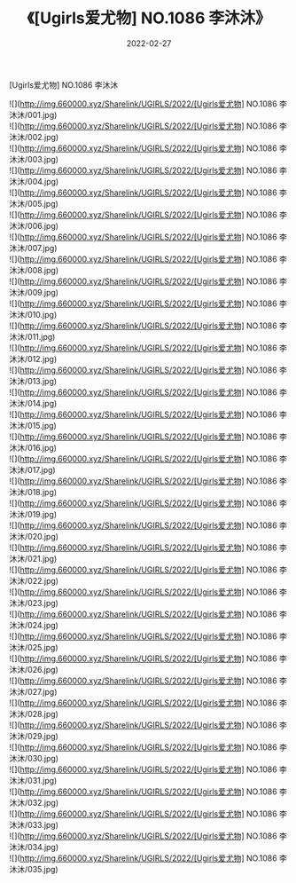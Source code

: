 ﻿---
layout: post
title:  《[Ugirls爱尤物] NO.1086 李沐沐》
date:   2022-02-27
img: http://img.660000.xyz/Sharelink/UGIRLS/2022/[Ugirls爱尤物] NO.1086 李沐沐/000.jpg
categories: [美女, 清纯, 唯美]
---

[Ugirls爱尤物] NO.1086 李沐沐

 ![](http://img.660000.xyz/Sharelink/UGIRLS/2022/[Ugirls爱尤物] NO.1086 李沐沐/001.jpg) <br>![](http://img.660000.xyz/Sharelink/UGIRLS/2022/[Ugirls爱尤物] NO.1086 李沐沐/002.jpg) <br>![](http://img.660000.xyz/Sharelink/UGIRLS/2022/[Ugirls爱尤物] NO.1086 李沐沐/003.jpg) <br>![](http://img.660000.xyz/Sharelink/UGIRLS/2022/[Ugirls爱尤物] NO.1086 李沐沐/004.jpg) <br>![](http://img.660000.xyz/Sharelink/UGIRLS/2022/[Ugirls爱尤物] NO.1086 李沐沐/005.jpg) <br>![](http://img.660000.xyz/Sharelink/UGIRLS/2022/[Ugirls爱尤物] NO.1086 李沐沐/006.jpg) <br>![](http://img.660000.xyz/Sharelink/UGIRLS/2022/[Ugirls爱尤物] NO.1086 李沐沐/007.jpg) <br>![](http://img.660000.xyz/Sharelink/UGIRLS/2022/[Ugirls爱尤物] NO.1086 李沐沐/008.jpg) <br>![](http://img.660000.xyz/Sharelink/UGIRLS/2022/[Ugirls爱尤物] NO.1086 李沐沐/009.jpg) <br>![](http://img.660000.xyz/Sharelink/UGIRLS/2022/[Ugirls爱尤物] NO.1086 李沐沐/010.jpg) <br>![](http://img.660000.xyz/Sharelink/UGIRLS/2022/[Ugirls爱尤物] NO.1086 李沐沐/011.jpg) <br>![](http://img.660000.xyz/Sharelink/UGIRLS/2022/[Ugirls爱尤物] NO.1086 李沐沐/012.jpg) <br>![](http://img.660000.xyz/Sharelink/UGIRLS/2022/[Ugirls爱尤物] NO.1086 李沐沐/013.jpg) <br>![](http://img.660000.xyz/Sharelink/UGIRLS/2022/[Ugirls爱尤物] NO.1086 李沐沐/014.jpg) <br>![](http://img.660000.xyz/Sharelink/UGIRLS/2022/[Ugirls爱尤物] NO.1086 李沐沐/015.jpg) <br>![](http://img.660000.xyz/Sharelink/UGIRLS/2022/[Ugirls爱尤物] NO.1086 李沐沐/016.jpg) <br>![](http://img.660000.xyz/Sharelink/UGIRLS/2022/[Ugirls爱尤物] NO.1086 李沐沐/017.jpg) <br>![](http://img.660000.xyz/Sharelink/UGIRLS/2022/[Ugirls爱尤物] NO.1086 李沐沐/018.jpg) <br>![](http://img.660000.xyz/Sharelink/UGIRLS/2022/[Ugirls爱尤物] NO.1086 李沐沐/019.jpg) <br>![](http://img.660000.xyz/Sharelink/UGIRLS/2022/[Ugirls爱尤物] NO.1086 李沐沐/020.jpg) <br>![](http://img.660000.xyz/Sharelink/UGIRLS/2022/[Ugirls爱尤物] NO.1086 李沐沐/021.jpg) <br>![](http://img.660000.xyz/Sharelink/UGIRLS/2022/[Ugirls爱尤物] NO.1086 李沐沐/022.jpg) <br>![](http://img.660000.xyz/Sharelink/UGIRLS/2022/[Ugirls爱尤物] NO.1086 李沐沐/023.jpg) <br>![](http://img.660000.xyz/Sharelink/UGIRLS/2022/[Ugirls爱尤物] NO.1086 李沐沐/024.jpg) <br>![](http://img.660000.xyz/Sharelink/UGIRLS/2022/[Ugirls爱尤物] NO.1086 李沐沐/025.jpg) <br>![](http://img.660000.xyz/Sharelink/UGIRLS/2022/[Ugirls爱尤物] NO.1086 李沐沐/026.jpg) <br>![](http://img.660000.xyz/Sharelink/UGIRLS/2022/[Ugirls爱尤物] NO.1086 李沐沐/027.jpg) <br>![](http://img.660000.xyz/Sharelink/UGIRLS/2022/[Ugirls爱尤物] NO.1086 李沐沐/028.jpg) <br>![](http://img.660000.xyz/Sharelink/UGIRLS/2022/[Ugirls爱尤物] NO.1086 李沐沐/029.jpg) <br>![](http://img.660000.xyz/Sharelink/UGIRLS/2022/[Ugirls爱尤物] NO.1086 李沐沐/030.jpg) <br>![](http://img.660000.xyz/Sharelink/UGIRLS/2022/[Ugirls爱尤物] NO.1086 李沐沐/031.jpg) <br>![](http://img.660000.xyz/Sharelink/UGIRLS/2022/[Ugirls爱尤物] NO.1086 李沐沐/032.jpg) <br>![](http://img.660000.xyz/Sharelink/UGIRLS/2022/[Ugirls爱尤物] NO.1086 李沐沐/033.jpg) <br>![](http://img.660000.xyz/Sharelink/UGIRLS/2022/[Ugirls爱尤物] NO.1086 李沐沐/034.jpg) <br>![](http://img.660000.xyz/Sharelink/UGIRLS/2022/[Ugirls爱尤物] NO.1086 李沐沐/035.jpg) <br>